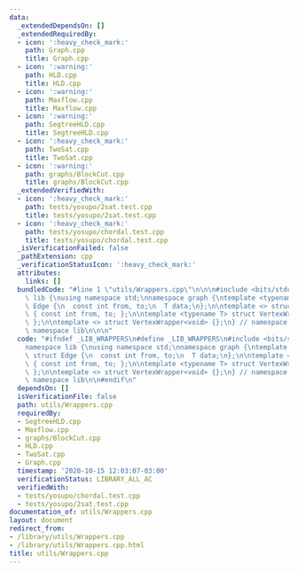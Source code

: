 ```yaml
---
data:
  _extendedDependsOn: []
  _extendedRequiredBy:
  - icon: ':heavy_check_mark:'
    path: Graph.cpp
    title: Graph.cpp
  - icon: ':warning:'
    path: HLD.cpp
    title: HLD.cpp
  - icon: ':warning:'
    path: Maxflow.cpp
    title: Maxflow.cpp
  - icon: ':warning:'
    path: SegtreeHLD.cpp
    title: SegtreeHLD.cpp
  - icon: ':heavy_check_mark:'
    path: TwoSat.cpp
    title: TwoSat.cpp
  - icon: ':warning:'
    path: graphs/BlockCut.cpp
    title: graphs/BlockCut.cpp
  _extendedVerifiedWith:
  - icon: ':heavy_check_mark:'
    path: tests/yosupo/2sat.test.cpp
    title: tests/yosupo/2sat.test.cpp
  - icon: ':heavy_check_mark:'
    path: tests/yosupo/chordal.test.cpp
    title: tests/yosupo/chordal.test.cpp
  _isVerificationFailed: false
  _pathExtension: cpp
  _verificationStatusIcon: ':heavy_check_mark:'
  attributes:
    links: []
  bundledCode: "#line 1 \"utils/Wrappers.cpp\"\n\n\n#include <bits/stdc++.h>\n\nnamespace\
    \ lib {\nusing namespace std;\nnamespace graph {\ntemplate <typename T> struct\
    \ Edge {\n  const int from, to;\n  T data;\n};\n\ntemplate <> struct Edge<void>\
    \ { const int from, to; };\n\ntemplate <typename T> struct VertexWrapper { T data;\
    \ };\n\ntemplate <> struct VertexWrapper<void> {};\n} // namespace graph\n} //\
    \ namespace lib\n\n\n"
  code: "#ifndef _LIB_WRAPPERS\n#define _LIB_WRAPPERS\n#include <bits/stdc++.h>\n\n\
    namespace lib {\nusing namespace std;\nnamespace graph {\ntemplate <typename T>\
    \ struct Edge {\n  const int from, to;\n  T data;\n};\n\ntemplate <> struct Edge<void>\
    \ { const int from, to; };\n\ntemplate <typename T> struct VertexWrapper { T data;\
    \ };\n\ntemplate <> struct VertexWrapper<void> {};\n} // namespace graph\n} //\
    \ namespace lib\n\n#endif\n"
  dependsOn: []
  isVerificationFile: false
  path: utils/Wrappers.cpp
  requiredBy:
  - SegtreeHLD.cpp
  - Maxflow.cpp
  - graphs/BlockCut.cpp
  - HLD.cpp
  - TwoSat.cpp
  - Graph.cpp
  timestamp: '2020-10-15 12:03:07-03:00'
  verificationStatus: LIBRARY_ALL_AC
  verifiedWith:
  - tests/yosupo/chordal.test.cpp
  - tests/yosupo/2sat.test.cpp
documentation_of: utils/Wrappers.cpp
layout: document
redirect_from:
- /library/utils/Wrappers.cpp
- /library/utils/Wrappers.cpp.html
title: utils/Wrappers.cpp
---
```

